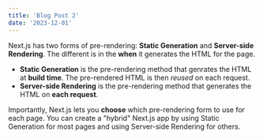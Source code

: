 ```yaml
---
title: 'Blog Post 2'
date: '2023-12-01'
---
```


Next.js has two forms of pre-rendering: **Static Generation** and **Server-side Rendering**. The different is in the **when** it generates the HTML for the page.

-   **Static Generation** is the pre-rendering method that genrates the HTML at **build time**. The pre-rendered HTML is then _reused_ on each request.
-   **Server-side Rendering** is the pre-rendering method that generates the HTML on **each request**.

Importantly, Next.js lets you **choose** which pre-rendering form to use for each page. You can create a "hybrid" Next.js app by using Static Generation for most pages and using Server-side Rendering for others.
